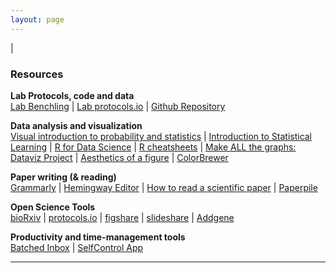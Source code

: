 ```yaml
---
layout: page
---
```

|

### Resources

**Lab Protocols, code and data**  
[Lab Benchling](https://benchling.com/organizations/jagannathan-lab/projects) | [Lab protocols.io](https://www.protocols.io/groups/jagannathan-lab) | [Github Repository](https://github.com/jagannathan-lab)

**Data analysis and visualization**  
[Visual introduction to probability and statistics](http://students.brown.edu/seeing-theory/) | [Introduction to Statistical Learning](http://www-bcf.usc.edu/~gareth/ISL/) | [R for Data Science](http://r4ds.had.co.nz/) | [R cheatsheets](https://www.rstudio.com/resources/cheatsheets/) | [Make ALL the graphs: Dataviz Project](http://datavizproject.com/) | [Aesthetics of a figure](https://www.gabrielaplucinska.com/) | [ColorBrewer](http://colorbrewer2.org/)

**Paper writing (& reading)**  
[Grammarly](https://www.grammarly.com/) | [Hemingway Editor](http://www.hemingwayapp.com/) | [How to read a scientific paper](https://www.elsevier.com/connect/infographic-how-to-read-a-scientific-paper) | [Paperpile](https://paperpile.com/app)

**Open Science Tools**  
[bioRxiv](https://www.biorxiv.org/) | [protocols.io](https://www.protocols.io/) | [figshare](https://figshare.com/) | [slideshare](https://www.slideshare.net/) | [Addgene](Addgene.com)

**Productivity and time-management tools**  
[Batched Inbox](https://try.batchedinbox.com/) | [SelfControl App](https://selfcontrolapp.com/)


---


